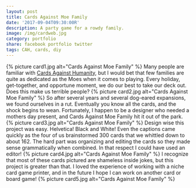 ```yaml
---
layout: post
title: Cards Against Moe Family
date: '2017-09-04T09:30:00R'
description: A party game for a rowdy family.
image: /img/cardweb.jpg
category: portfolio
share: facebook portfolio twitter
tags: CAH, cards, diy
---
```


{% picture card1.jpg alt="Cards Against Moe Family" %}
Many people are familiar with [Cards Against Humanity](https://cardsagainsthumanity.com/), but I would bet that few families are quite as dedicated as the Moes when it comes to playing. Every holiday, get-together, and opportune moment, we do our best to take our deck out. Does this make us terrible people?
{% picture card2.jpg alt="Cards Against Moe Family" %}
So after several years and several dog-eared expansions, we found ourselves in a rut. Eventually you know all the cards, and the shock begins to wean. Fortunately, I happen to be a designer who needed a mothers day present, and Cards Against Moe Family hit it out of the park.
{% picture card3.jpg alt="Cards Against Moe Family" %}
Design wise this project was easy. Helvetica! Black and White! Even the captions came quickly as the four of us brainstormed 300 cards that we whittled down to about 162. The hard part was organizing and editing the cards so they made sense grammatically when combined. In that respect I could have used an editor!
{% picture card4.jpg alt="Cards Against Moe Family" %}
I recognize that most of these cards pictured are shameless inside jokes, but this project is greater than that. I loved the experience of working with a niche card game printer, and in the future I hope I can work on another card or board game!
{% picture card5.jpg alt="Cards Against Moe Family" %}

